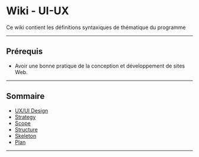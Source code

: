 # Wiki - UI-UX

Ce wiki contient les définitions syntaxiques de thématique du programme

___

## Prérequis

* Avoir une bonne pratique de la conception et développement
de sites Web.

___

## Sommaire

* [UX/UI Design](https://github.com/seeren-training/UI-UX/wiki/01)
* [Strategy](https://github.com/seeren-training/UI-UX/wiki/02)
* [Scope](https://github.com/seeren-training/UI-UX/wiki/03)
* [Structure](https://github.com/seeren-training/UI-UX/wiki/04)
* [Skeleton](https://github.com/seeren-training/UI-UX/wiki/05)
* [Plan](https://github.com/seeren-training/UI-UX/wiki/06)

___
